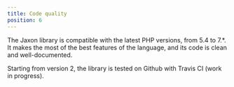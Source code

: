 ```yaml
---
title: Code quality
position: 6
---
```


The Jaxon library is compatible with the latest PHP versions, from 5.4 to 7.*.
It makes the most of the best features of the language, and its code is clean and well-documented.

Starting from version 2, the library is tested on Github with Travis CI (work in progress).

